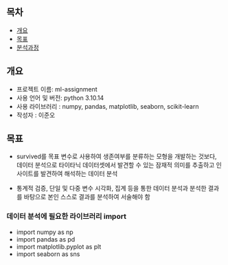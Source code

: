 ## 목차

- [개요](#개요)
- [목표](#목표)
- [분석과정](#분석과정)

## 개요

- 프로젝트 이름: ml-assignment
- 사용 언어 및 버전: python 3.10.14
- 사용 라이브러리 : numpy, pandas, matplotlib, seaborn, scikit-learn
- 작성자 : 이준오

## 목표

- survived를 목표 변수로 사용하여 생존여부를 분류하는 모형을 개발하는 것보다, 데이터 분석으로 타이타닉 데이터셋에서 발견할 수 있는 잠재적 의미를 추출하고 인사이트를 발견하여 해석하는 데이터 분석

- 통계적 검증, 단일 및 다중 변수 시각화, 집계 등을 통한 데이터 분석과 분석한 결과를 바탕으로 본인 스스로 결과를 분석하여 서술해야 함



### 데이터 분석에 필요한 라이브러리 import

- import numpy as np
- import pandas as pd
- import matplotlib.pyplot as plt
- import seaborn as sns


